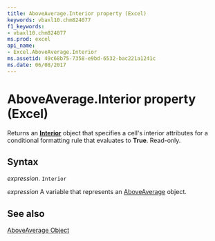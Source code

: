 ```yaml
---
title: AboveAverage.Interior property (Excel)
keywords: vbaxl10.chm824077
f1_keywords:
- vbaxl10.chm824077
ms.prod: excel
api_name:
- Excel.AboveAverage.Interior
ms.assetid: 49c68b75-7358-e9bd-6532-bac221a1241c
ms.date: 06/08/2017
---
```



# AboveAverage.Interior property (Excel)

Returns an  **[Interior](Excel.Interior(object).md)** object that specifies a cell's interior attributes for a conditional formatting rule that evaluates to **True**. Read-only.


## Syntax

 _expression_. `Interior`

 _expression_ A variable that represents an [AboveAverage](Excel.AboveAverage.md) object.


## See also


[AboveAverage Object](Excel.AboveAverage.md)

